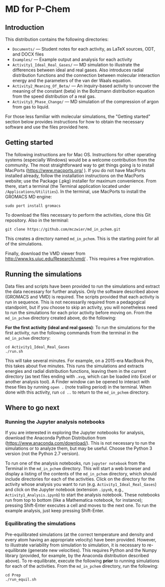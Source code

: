 # MD for P-Chem

## Introduction

This distribution contains the following directories:

* `Documents/` — Student notes for each activity, as LaTeX sources, ODT, and DOCX files
* `Examples/` — Example output and analysis for each activity
* `Activity1_Ideal_Real_Gases/` — MD simulation to illustrate the
  differences between ideal and real gases. Also introduces radial
  distribution functions and the connection between molecular
  interaction energy and the parameters of the van der Waals equation.
* `Activity2_Meaning_Of_Beta/` — An inquiry-based activity to uncover
  the meaning of the constant (beta) in the Boltzmann distribution
  equation from the speed distribution of a real gas.
* `Activity3_Phase_Change/` — MD simulation of the compression of
  argon from gas to liquid.
  
For those less familiar with molecular simulations, the "Getting
started" section below provides instructions for how to obtain the
necessary software and use the files provided here.

## Getting started

The following instructions are for Mac OS. Instructions for other
operating systems (especially Windows) would be a welcome contribution
from the community.  The most straightforward way to get things going
is to install MacPorts (https://www.macports.org/ ). If you do not
have MacPorts installed already, follow the installation instructions
on the MacPorts website; use the Package (.pkg) installer for maximum
convenience. From there, start a terminal (the Terminal application
located under `/Applications/Utilities`).  In the terminal, use
MacPorts to install the GROMACS MD engine:

`sudo port install gromacs`

To download the files necessary to perform the activities, clone this
Git repository. Also in the terminal:

`git clone https://github.com/mczwier/md_in_pchem.git`

This creates a directory named `md_in_pchem`. This is the starting
point for all of the simulations.

Finally, download the VMD viewer from
http://www.ks.uiuc.edu/Research/vmd/ . This requires a free
registration.

## Running the simulations

Data files and scripts have been provided to run the simulations and
extract the data necessary for further analysis. Only the software
described above (GROMACS and VMD) is required. The scripts provided
that each activity is run in sequence. This is not necessarily
required from a pedagogical standpoint, but if you choose to skip an
activity, you will nonetheless need to run the simulations for each
prior activity before moving on. From the `md_in_pchem`
directory created above, do the following:

**For the first activity (ideal and real gases)**: To run the
simulations for the first activity, run the following commands from
the terminal in the `md_in_pchem` directory:

```
cd Activity1_Ideal_Real_Gases 
./run.sh
```

This will take several minutes. For example, on a 2015-era MacBook
Pro, this takes about five minutes. This runs the simulations and
extracts energies and radial distribution functions, leaving them in
the current directory (as text files ending with `.xvg`, which can be
loaded into Excel or another analysis tool). A Finder window can be
opened to interact with these files by running `open .` (note trailing
period) in the terminal. When done with this activity, run `cd ..` to
return to the `md_in_pchem` directory.




## Where to go next

### Running the Jupyter analysis notebooks

If you are interested in exploring the Jupyter notebooks for analysis,
download the Anaconda Python Distribution from
(https://www.anaconda.com/download/). This is not necessary to run the
simulations or to analyze them, but may be useful. Choose the Python 3
version (not the Python 2.7 version). 

To run one of the analysis notebooks, run `jupyter notebook` from the
Terminal in the `md_in_pchem` directory. This will start a web browser
and display a listing of the contents of the `md_in_pchem` directory,
which should include directories for each of the activities. Click on
the directory for the activity whose analysis you want to run
(e.g. `Activity1_Ideal_Real_Gases`) and click on the Jupyter notebook
(extension `.ipynb`, e.g., `Activity1_Analysis.ipynb`) to start the
analysis notebook. These notebooks run from top to bottom (like a
Mathematica notebook, for instance); pressing Shift-Enter executes a
cell and moves to the next one. To run the example analysis, just keep
pressing Shift-Enter.

### Equilibrating the simulations

Pre-equilibrated simulations (at the correct temperature and density
and every atom having an appropriate velocity) have been
provided. However, to illustrate variability from simulation to
simulation, it is necessary to re-equilibrate (generate new
velocities). This requires Python and the Numpy library (provided, for
example, by the Anaconda distribution described above). To
re-equilibrate, execute the following **prior** to running simulations
for each of the activities. From the `md_in_pchem` directory, run the
following: 

```
cd Prep
./run_equil.sh
```

